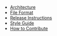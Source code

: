 <!-- description: Information for Symphony developers -->

<ul class="list-unstyled">
<li><a href="Architecture">Architecture</a></li>
<li><a href="File-Format">File Format</a></li>
<li><a href="Release-Instructions">Release Instructions</a></li>
<li><a href="Style-Guide">Style Guide</a></li>
<li><a href="How-to-Contribute">How to Contribute</a></li>
</ul>